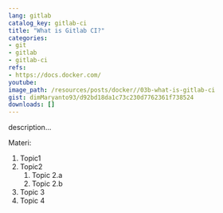 ```yaml
---
lang: gitlab
catalog_key: gitlab-ci
title: "What is Gitlab CI?"
categories:
- git
- gitlab
- gitlab-ci
refs: 
- https://docs.docker.com/
youtube: 
image_path: /resources/posts/docker//03b-what-is-gitlab-ci
gist: dimMaryanto93/d92bd18da1c73c230d7762361f738524
downloads: []
---
```



description...

<!--more-->

Materi: 

1. Topic1
2. Topic2
    1. Topic 2.a
    2. Topic 2.b
3. Topic 3
4. Topic 4